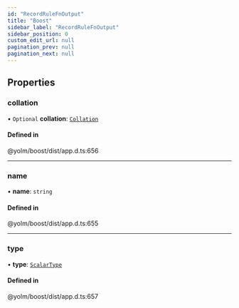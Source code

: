 ```yaml
---
id: "RecordRuleFnOutput"
title: "Boost"
sidebar_label: "RecordRuleFnOutput"
sidebar_position: 0
custom_edit_url: null
pagination_prev: null
pagination_next: null
---
```


## Properties

### collation

• `Optional` **collation**: [`Collation`](../namespaces/yom.md#collation)

#### Defined in

@yolm/boost/dist/app.d.ts:656

___

### name

• **name**: `string`

#### Defined in

@yolm/boost/dist/app.d.ts:655

___

### type

• **type**: [`ScalarType`](../namespaces/yom.md#scalartype)

#### Defined in

@yolm/boost/dist/app.d.ts:657
